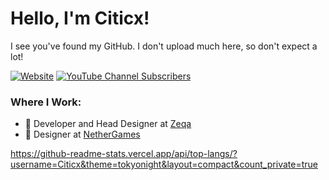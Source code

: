 # Hello, I'm Citicx!
I see you've found my GitHub. I don't upload much here, so don't expect a lot!

[![Website](https://img.shields.io/website?up_message=Online&up_color=1AC300&down_message=Offline&down_color=8E0002&url=https%3A%2F%2Fciticx.ca&style=for-the-badge&label=My%20Website&labelColor=5E3461)](https://citicx.ca)
[![YouTube Channel Subscribers](https://img.shields.io/youtube/channel/subscribers/UCQ4Oi-9c2UINqk_-CrilDwA?logo=youtube&logoColor=red&style=for-the-badge)](https://youtube.com/citicx)

### Where I Work:
- 🎨 Developer and Head Designer at [Zeqa](https://github.com/Zeqa-network)
- 🎨 Designer at [NetherGames](https://nethergames.org)

https://github-readme-stats.vercel.app/api/top-langs/?username=Citicx&theme=tokyonight&layout=compact&count_private=true
